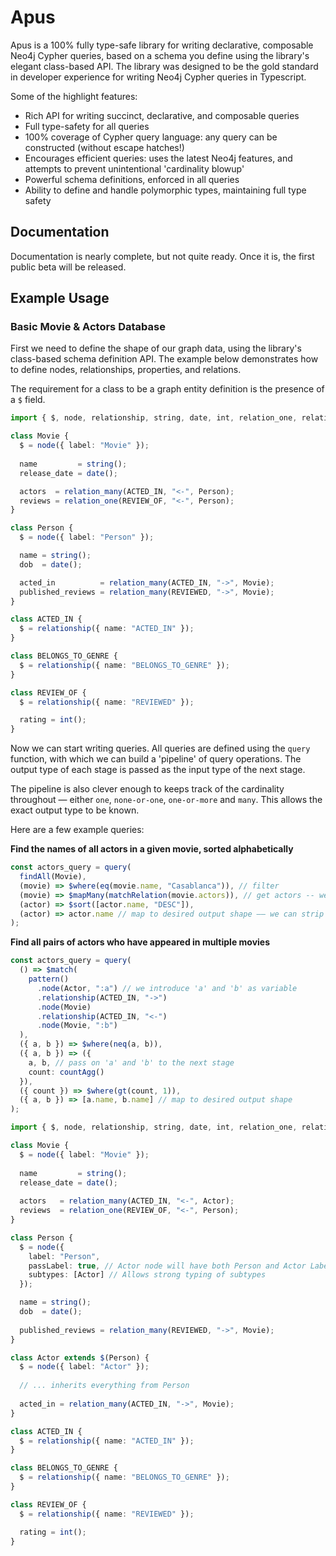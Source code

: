 
# Apus

Apus is a 100% fully type-safe library for writing declarative, composable Neo4j Cypher queries, based on a schema you define using the library's elegant class-based API. The library was designed to be the gold standard in developer experience for writing Neo4j Cypher queries in Typescript.

Some of the highlight features:
- Rich API for writing succinct, declarative, and composable queries
- Full type-safety for all queries
- 100% coverage of Cypher query language: any query can be constructed (without escape hatches!)
- Encourages efficient queries: uses the latest Neo4j features, and attempts to prevent unintentional 'cardinality blowup'
- Powerful schema definitions, enforced in all queries
- Ability to define and handle polymorphic types, maintaining full type safety

## Documentation

Documentation is nearly complete, but not quite ready. Once it is, the first public beta will be released.

## Example Usage

### Basic Movie & Actors Database 

First we need to define the shape of our graph data, using the library's class-based schema definition API. The example below demonstrates how to define nodes, relationships, properties, and relations.

The requirement for a class to be a graph entity definition is the presence of a `$` field.

```ts
import { $, node, relationship, string, date, int, relation_one, relation_many } from "apus/schema";

class Movie {
  $ = node({ label: "Movie" });
  
  name         = string();
  release_date = date();

  actors  = relation_many(ACTED_IN, "<-", Person);
  reviews = relation_one(REVIEW_OF, "<-", Person);
}

class Person {
  $ = node({ label: "Person" });

  name = string();
  dob  = date();

  acted_in          = relation_many(ACTED_IN, "->", Movie);
  published_reviews = relation_many(REVIEWED, "->", Movie);
}

class ACTED_IN {
  $ = relationship({ name: "ACTED_IN" });
}

class BELONGS_TO_GENRE {
  $ = relationship({ name: "BELONGS_TO_GENRE" });
}

class REVIEW_OF {
  $ = relationship({ name: "REVIEWED" });

  rating = int();
}

```

Now we can start writing queries. All queries are defined using the `query` function, with which we can build a 'pipeline' of query operations. The output type of each stage is passed as the input type of the next stage.

The pipeline is also clever enough to keeps track of the cardinality throughout — either `one`, `none-or-one`, `one-or-more` and `many`. This allows the exact output type to be known.

Here are a few example queries:

**Find the names of all actors in a given movie, sorted alphabetically**

```ts
const actors_query = query(
  findAll(Movie),
  (movie) => $where(eq(movie.name, "Casablanca")), // filter
  (movie) => $mapMany(matchRelation(movie.actors)), // get actors -- we use $mapMany to signal that each input row can produce multiple output rows 
  (actor) => $sort([actor.name, "DESC"]),
  (actor) => actor.name // map to desired output shape —— we can strip away properties we don't need
); 
```

**Find all pairs of actors who have appeared in multiple movies**

```ts
const actors_query = query(
  () => $match(
    pattern()
      .node(Actor, ":a") // we introduce 'a' and 'b' as variable
      .relationship(ACTED_IN, "->")
      .node(Movie)
      .relationship(ACTED_IN, "<-")
      .node(Movie, ":b")
  ),
  ({ a, b }) => $where(neq(a, b)),
  ({ a, b }) => ({
    a, b, // pass on 'a' and 'b' to the next stage
    count: countAgg()
  }),
  ({ count }) => $where(gt(count, 1)),
  ({ a, b }) => [a.name, b.name] // map to desired output shape
); 
```

```ts
import { $, node, relationship, string, date, int, relation_one, relation_many } from "apus/schema";

class Movie {
  $ = node({ label: "Movie" });
  
  name         = string();
  release_date = date();  
  
  actors   = relation_many(ACTED_IN, "<-", Actor);
  reviews  = relation_one(REVIEW_OF, "<-", Person);
}

class Person {
  $ = node({ 
    label: "Person",
    passLabel: true, // Actor node will have both Person and Actor Labels
    subtypes: [Actor] // Allows strong typing of subtypes
  });

  name = string();
  dob  = date();
  
  published_reviews = relation_many(REVIEWED, "->", Movie);
}

class Actor extends $(Person) {
  $ = node({ label: "Actor" });
  
  // ... inherits everything from Person
  
  acted_in = relation_many(ACTED_IN, "->", Movie);
}

class ACTED_IN {
  $ = relationship({ name: "ACTED_IN" });
}

class BELONGS_TO_GENRE {
  $ = relationship({ name: "BELONGS_TO_GENRE" });
}

class REVIEW_OF {
  $ = relationship({ name: "REVIEWED" });

  rating = int();
}

```
